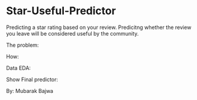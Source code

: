 # Star-Useful-Predictor

Predicting a star rating based on your review.
Predicitng whether the review you leave will be considered useful by the community. 

The problem:

How:

Data EDA:

Show Final predictor:


By: Mubarak Bajwa

